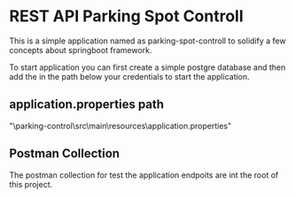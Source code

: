 # REST API Parking Spot Controll 

This is a simple application named as parking-spot-controll to solidify a few concepts about springboot framework.

To start application you can first create a simple postgre database and then add the in the path below your credentials to start the application.

## application.properties path
"\parking-control\src\main\resources\application.properties" 

## Postman Collection
The postman collection for test the application endpoits are int the root of this project. 


